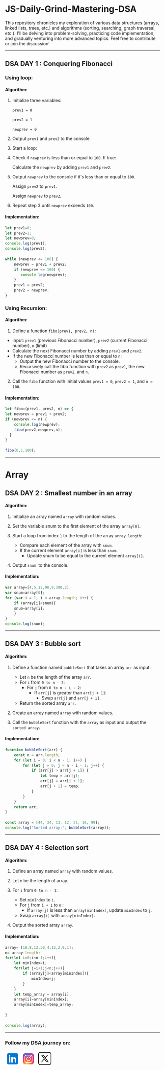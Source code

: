 # JS-Daily-Grind-Mastering-DSA
This repository chronicles my exploration of various data structures (arrays, linked lists, trees, etc.) and algorithms (sorting, searching, graph traversal, etc.). I'll be delving into problem-solving, practicing code implementation, and gradually venturing into more advanced topics. Feel free to contribute or join the discussion!


-----------------------------------------------------------------------------------------
## DSA DAY 1 : Conquering Fibonacci

### Using loop:
#### Algorithm:
1) Initialize three variables:

   `prev1 = 0`

   `prev2 = 1`

   `newprev = 0`

2) Output `prev1` and `prev2` to the console.

3) Start a loop:

4) Check if `newprev` is less than or equal to `100`.
If true:

    Calculate the `newprev` by adding `prev1` and `prev2`.

6) Output `newprev` to the console if it's less than or equal to `100`.

    Assign `prev2` to `prev1`.

    Assign `newprev` to `prev2`.

7) Repeat step 3 until `newprev` exceeds `100`.


#### Implementation:

```js
let prev1=0;
let prev2=1;
let newprev=0;
console.log(prev1);
console.log(prev2);

while (newprev <= 100) {
    newprev = prev1 + prev2;
    if (newprev <= 100) {
       console.log(newprev);
    }
    prev1 = prev2;
    prev2 = newprev;
}
```

### Using Recursion:

#### Algorithm:
1. Define a function `fibo(prev1, prev2, n)`:

- Input: `prev1` (previous Fibonacci number), `prev2` (current Fibonacci number), `n` (limit)
- Calculate the next Fibonacci number by adding `prev1` and `prev2`.
- If the new Fibonacci number is less than or equal to `n`:
   - Output the new Fibonacci number to the console.
   - Recursively call the fibo function with `prev2` as `prev1`, the new Fibonacci number as `prev2`, and `n`.

2. Call the `fibo` function with initial values `prev1 = 0`, `prev2 = 1`, and `n = 100`.


#### Implementation:

```js
let fibo=(prev1, prev2, n) => {
let newprev = prev1 + prev2;
if (newprev <= n) {
    console.log(newprev);
    fibo(prev2,newprev,n);
  }
}

fibo(0,1,100);
```

-----------------------------------------------------------------------------------------
# Array

## DSA DAY 2 : Smallest number in an array

#### Algorithm:

1. Initialize an array named `array` with random values.

2. Set the variable snum to the first element of the array `array[0]`.

3. Start a loop from index `1` to the length of the array `array.length`:
     - Compare each element of the array with `snum`.
     - If the current element `array[i]` is less than `snum`.
          - Update snum to be equal to the current element `array[i]`.
         
4. Output `snum `to the console.


#### Implementation:

```js
var array=[4,5,12,90,9,300,2];
var snum=array[0];
for (var i = 1; i < array.length; i++) {
    if (array[i]<snum){
    snum=array[i];
    }
}
console.log(snum);
```

------------------------------------------------------------------------------------------
## DSA DAY 3 : Bubble sort

#### Algorithm:
1. Define a function named `bubbleSort` that takes an array `arr` as input:
   - Let `n` be the length of the array `arr`.
   - For `i` from `0 to n - 2`:
      - For `j` from `0 to n - i - 2`:
        - If `arr[j]` is greater than `arr[j + 1]`:
          - Swap `arr[j]` and `arr[j + 1]`.
   - Return the sorted array `arr`.

2. Create an array named `array` with random values.

3. Call the `bubbleSort` function with the `array` as input and output the `sorted array`.

#### Implementation:

```js
function bubbleSort(arr) {
    const n = arr.length;
    for (let i = 0; i < n - 1; i++) {
        for (let j = 0; j < n - i - 1; j++) {
            if (arr[j] > arr[j + 1]) {
                let temp = arr[j];
                arr[j] = arr[j + 1];
                arr[j + 1] = temp;
            }
        }
    }
    return arr;
}

const array = [44, 34, 13, 12, 21, 16, 99];
console.log("Sorted array:", bubbleSort(array));
```


------------------------------------------------------------------------------------------
## DSA DAY 4 : Selection sort

#### Algorithm:
1. Define an array named `array` with random values.

2. Let `n` be the length of array.

3. For `i` from `0 to n - 1`:
    - Set `minIndex` to `i`.
    - For `j` from `i + 1` to `n` :
        - If `array[j]` is less than `array[minIndex]`, update `minIndex` to `j`.
   - Swap `array[i]` with `array[minIndex]`.

4. Output the sorted array `array`.

#### Implementation:

```js
array= [10,8,13,30,4,12,2,9,1];
n= array.length;
for(let i=0;i<n-1;i++){
    let minIndex=i;
    for(let j=i+1;j<n;j++){
        if (array[j]<array[minIndex]){
            minIndex=j;
        }
    }
    let temp_array = array[i];
    array[i]=array[minIndex];
    array[minIndex]=temp_array;

}

console.log(array);
```

----------------------------------------------------------------------------

### Follow my DSA journey on:
[![LinkedIn](https://github.com/piyushkumar-prog/JS-Daily-Grind-Mastering-DSA/blob/main/linkedin.png)](https://www.linkedin.com/in/piyush-kumar-prog)
[![Instagram](https://github.com/piyushkumar-prog/JS-Daily-Grind-Mastering-DSA/blob/main/instagram.png)](https://www.instagram.com/piyushkumar_dev)
[![X](https://github.com/piyushkumar-prog/JS-Daily-Grind-Mastering-DSA/blob/main/twitterx.png)](https://www.x.com/Piyushkr_prog)

